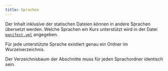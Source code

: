 ```yaml
---
title: Sprachen
---
```


Der Inhalt inklusive der statischen Dateien können in andere Sprachen
übersetzt werden. Welche Sprachen ein Kurs unterstützt wird in der Datei
[`manifest.yml`](/section/01-project/02-files/01-manifest#languages) angegeben.

Für jede unterstützte Sprache existiert genau ein Ordner im Wurzelverzeichnis.

<Info>
  Der Verzeichnisbaum der Abschnitte muss für jeden Sprachordner identisch sein.
</Info>

